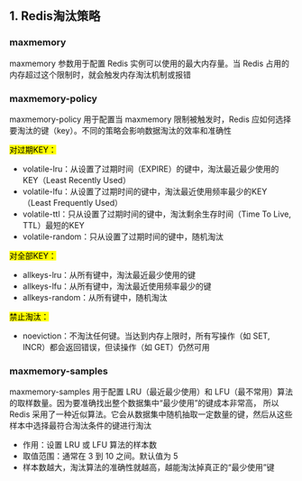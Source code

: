 ## 1. Redis淘汰策略
### maxmemory
maxmemory 参数用于配置 Redis 实例可以使用的最大内存量。当 Redis 占用的内存超过这个限制时，就会触发内存淘汰机制或报错

### maxmemory-policy
maxmemory-policy 用于配置当 maxmemory 限制被触发时，Redis 应如何选择要淘汰的键（key）。不同的策略会影响数据淘汰的效率和准确性<br>

<mark>对过期KEY：</mark>
- volatile-lru：从设置了过期时间（EXPIRE）的键中，淘汰最近最少使用的KEY（Least Recently Used）
- volatile-lfu：从设置了过期时间的键中，淘汰最近使用频率最少的KEY（Least Frequently Used）
- volatile-ttl：只从设置了过期时间的键中，淘汰剩余生存时间（Time To Live, TTL）最短的KEY
- volatile-random：只从设置了过期时间的键中，随机淘汰

<mark>对全部KEY：</mark>
- allkeys-lru：从所有键中，淘汰最近最少使用的键
- allkeys-lfu：从所有键中，淘汰最近使用频率最少的键
- allkeys-random：从所有键中，随机淘汰

<mark>禁止淘汰：</mark>
- noeviction：不淘汰任何键。当达到内存上限时，所有写操作（如 SET, INCR）都会返回错误，但读操作（如 GET）仍然可用

### maxmemory-samples
maxmemory-samples 用于配置 LRU（最近最少使用）和 LFU（最不常用）算法的取样数量。因为要准确找出整个数据集中“最少使用”的键成本非常高，
所以 Redis 采用了一种近似算法。它会从数据集中随机抽取一定数量的键，然后从这些样本中选择最符合淘汰条件的键进行淘汰
- 作用：设置 LRU 或 LFU 算法的样本数
- 取值范围：通常在 3 到 10 之间。默认值为 5
- 样本数越大，淘汰算法的准确性就越高，越能淘汰掉真正的“最少使用”键

## 
